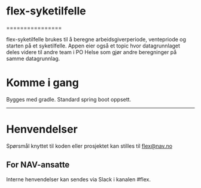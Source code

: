 # flex-syketilfelle
================

flex-syketilfelle brukes til å beregne arbeidsgiverperiode, ventepriode og starten på et syketilfelle.
Appen eier også et topic hvor datagrunnlaget deles videre til andre team i PO Helse som gjør andre beregninger på samme datagrunnlag.

# Komme i gang

Bygges med gradle. Standard spring boot oppsett.

---

# Henvendelser


Spørsmål knyttet til koden eller prosjektet kan stilles til flex@nav.no

## For NAV-ansatte

Interne henvendelser kan sendes via Slack i kanalen #flex.
